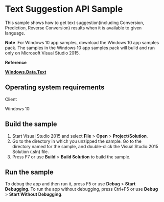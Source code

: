Text Suggestion API Sample
============================

This sample shows how to get text suggestion(including Conversion, Prediction, Reverse Conversion) results when it is available to given language. 

**Note**  For Windows 10 app samples, download the Windows 10 app samples pack. The samples in the Windows 10 app samples pack will build and run only on Microsoft Visual Studio 2015.

**Reference**

[**Windows.Data.Text**](http://msdn.microsoft.com/library/windows/apps/dn263535)

Operating system requirements
-----------------------------

Client

Windows 10

Build the sample
----------------

1.  Start Visual Studio 2015 and select **File** \> **Open** \> **Project/Solution**.
2.  Go to the directory in which you unzipped the sample. Go to the directory named for the sample, and double-click the Visual Studio 2015 Solution (.sln) file.
3.  Press F7 or use **Build** \> **Build Solution** to build the sample.

Run the sample
--------------

To debug the app and then run it, press F5 or use **Debug** \> **Start Debugging**. To run the app without debugging, press Ctrl+F5 or use **Debug** \> **Start Without Debugging**.

